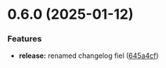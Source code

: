 # 0.6.0 (2025-01-12)


### Features

* **release:** renamed changelog fiel ([645a4cf](https://github.com/bitsneak/HTLLE-DA-Vorlage/commit/645a4cfe269558408b6daa07dcb5db68cedfe9d6))



